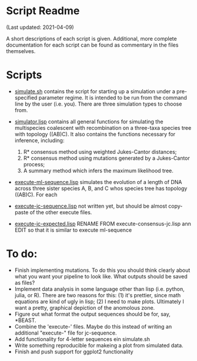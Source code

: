 # Script Readme
(Last updated: 2021-04-09)

A short descriptions of each script is given. Additional, more complete
documentation for each script can be found as commentary in the files
themselves.

# Scripts
* [simulate.sh](simulate.sh) contains the script for starting up a simulation
  under a pre-specified parameter regime. It is intended to be run from the
  command line by the user (i.e. you). There are three simulation types to
  choose from.

* [simulator.lisp](simulator.lisp) contains all general functions for simulating
  the multispecies coalescent with recombination on a three-taxa species tree with
  topology ((AB)C). It also contains the functions necessary for inference,
  including:
     1. R* consensus method using weighted Jukes-Cantor distances;
     2. R* consensus method using mutations generated by a Jukes-Cantor process;
     3. A summary method which infers the maximum likelihood tree.

* [execute-ml-sequence.lisp](execute-ml-consensus.lisp) simulates the evolution of a length of DNA across three sister species A, B, and C whos species tree has topology ((AB)C). For each 

* [execute-jc-sequence.lisp](execute-jc-sequence.lisp) not written yet, but should be almost copy-paste of the other execute files.

* [execute-jc-expected.lisp](execute-jc-expected.lisp) RENAME FROM execute-consensus-jc.lisp ann EDIT so that it is similar to execute ml-sequence

# To do: 
* Finish implementing mutations. To do this you should think clearly about what you want your pipeline to look like. What outputs should be saved as files?
* Implement data analysis in some language other than lisp (i.e. python, julia, or R). There are two reasons for this: (1) it's prettier, since math equations are kind of ugly in lisp; (2) I need to make plots. Ultimately I want a pretty, graphical depiction of the anomolous zone.
* Figure out what format the output sequences should be for, say, *BEAST.
* Combine the 'execute-' files. Maybe do this instead of writing an additional "execute-" file for jc-sequence. 
* Add functionality for 4-letter sequences ein simulate.sh
* Write something reproducible for makeing a plot from simulated data. 
* Finish and push support for ggplot2 functionality
